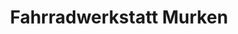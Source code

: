 ---
title: "Fahrradwerkstatt Murken"
url: /ruesselsheim-am-main/fahrradwerkstatt-murken/
shop: Fahrrad
---